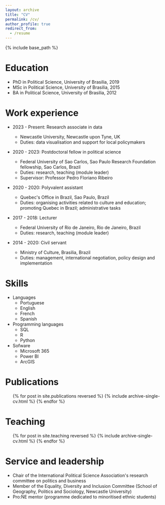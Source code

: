 ```yaml
---
layout: archive
title: "CV"
permalink: /cv/
author_profile: true
redirect_from:
  - /resume
---
```


{% include base_path %}

Education
======
* PhD in Political Science, University of Brasilia, 2019
* MSc in Political Science, University of Brasilia, 2015
* BA in Political Science, University of Brasilia, 2012

Work experience
======
* 2023 - Present: Research associate in data
  * Newcastle University, Newcastle upon Tyne, UK
  * Duties: data visualisation and support for local policymakers

* 2020 - 2023: Postdoctoral fellow in political science
  * Federal University of Sao Carlos, Sao Paulo Research Foundation fellowship, Sao Carlos, Brazil
  * Duties: research, teaching (module leader)
  * Supervisor: Professor Pedro Floriano Ribeiro

* 2020 - 2020: Polyvalent assistant
  * Quebec's Office in Brazil, Sao Paulo, Brazil
  * Duties: organising activities related to culture and education; promoting Quebec in Brazil; administrative tasks
    
* 2017 - 2018: Lecturer
  * Federal University of Rio de Janeiro, Rio de Janeiro, Brazil
  * Duties: research, teaching (module leader)
 
* 2014 - 2020: Civil servant
  * Ministry of Culture, Brasilia, Brazil
  * Duties: management, international negotiation, policy design and implementation
  
  
Skills
======
* Languages
  * Portuguese
  * English
  * French
  * Spanish
* Programming languages
  * SQL
  * R
  * Python
* Sofware
  * Microsoft 365
  * Power BI
  * ArcGIS

Publications
======
  <ul>{% for post in site.publications reversed %}
    {% include archive-single-cv.html %}
  {% endfor %}</ul>
  
Teaching
======
  <ul>{% for post in site.teaching reversed %}
    {% include archive-single-cv.html %}
  {% endfor %}</ul>
  
Service and leadership
======
* Chair of the International Political Science Association's research committee on politics and business
* Member of the Equality, Diversity and Inclusion Committee (School of Geography, Politics and Sociology, Newcastle University)
* Pro:NE mentor (programme dedicated to minoritised ethnic students)  
